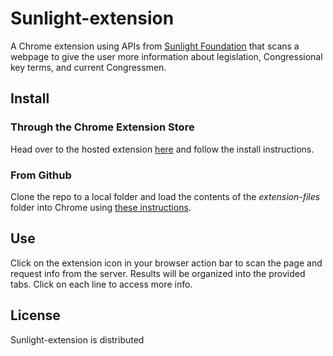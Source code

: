 # Sunlight-extension

A Chrome extension using APIs from [Sunlight Foundation](http://sunlightfoundation.com/) that scans a webpage to give the user more information about legislation, Congressional key terms, and current Congressmen.

## Install

### Through the Chrome Extension Store

Head over to the hosted extension [here](http://lolImBroken) and follow the install instructions. 

### From Github

Clone the repo to a local folder and load the contents of the *extension-files* folder into Chrome using [these instructions](http://developer.chrome.com/extensions/getstarted.html#unpacked).

## Use

Click on the extension icon in your browser action bar to scan the page and request info from the server. Results will be organized into the provided tabs. Click on each line to access more info.

## License

Sunlight-extension is distributed 


